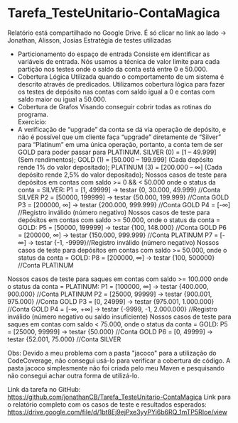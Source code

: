 # Tarefa_TesteUnitario-ContaMagica
Relatório está compartilhado no Google Drive. É só clicar no link ao lado ->
Jonathan, Alisson, Josias
Estratégia de testes utilizadas
- Particionamento do espaço de entrada
  Consiste em identificar as variáveis de entrada.
  Nós usamos a técnica de valor limite para cada partição nos testes onde o saldo da conta está entre 0 e 50.000.
- Cobertura Lógica
  Utilizada quando o comportamento de um sistema é descrito através de predicados.
  Utilizamos cobertura lógica para fazer os testes de depósito nas contas com saldo igual a 0 e contas com saldo maior ou igual a 50.000.
- Cobertura de Grafos
  Visando conseguir cobrir todas as rotinas do programa.  
Exercício:
- A verificação de “upgrade” da conta se dá via operação de depósito, e não é possível que um cliente faça “upgrade” diretamente de “Silver” para “Platinum” em uma única operação, portanto, a conta tem de ser GOLD para poder passar para PLATINUM.
SILVER (0) = [1 – 49.999] (Sem rendimentos);
GOLD (1) = [50.000 – 199.999] (Cada depósito rende 1% do valor depositado);
PLATINUM (3) = [200.000 – ∞] (Cada depósito rende 2,5% do valor depositado);
Nossos casos de teste para depósitos em contas com saldo >= 0 && < 50.000 onde o status da conta = SILVER:
P1 = [1, 49999] -> testar {0, 30.000, 49.999} //Conta SILVER 
P2 = [50000, 199999] -> testar {50.000, 199.999} //Conta GOLD
P3 = [200000, ∞] -> testar {200.000, 999.999} //Conta GOLD
P4 = [-∞] //Registro inválido (número negativo)
Nossos casos de teste para depósitos em contas com saldo >= 50.000, onde o status da conta = GOLD:
P5 = [50000, 199999] -> testar {100, 148.000} //Conta GOLD
P6 = [200000, ∞] -> testar {150.000, 999.999} //Conta PLATINUM
P7 = [-∞] -> testar {-1, -9999}//Registro inválido (número negativo)
Nossos casos de teste para depósitos em contas com saldo >= 50.000, onde o status da conta = GOLD:
P8 = [200000, ∞] -> testar {100, 500000} //Conta PLATINUM

Nossos casos de teste para saques em contas com saldo >= 100.000 onde o status da conta = PLATINUM:
P1 = [100000, ∞] -> testar {400.000, 900.000} //Conta PLATINUM
P2 = [25000, 99999] -> testar {900.001, 975.000} //Conta GOLD
P3 = [0, 24999] -> testar {975.001, 1.000.000} //Conta GOLD
P4 = [-∞, +∞] -> testar {-9999, -1, 2.000.000} //Registro inválido (número negativo ou saldo insuficiente)
Nossos casos de teste para saques em contas com saldo < 75.000, onde o status da conta = GOLD:
P5 = [25000, 99999] -> testar {50.000} //Conta GOLD
P6 = [0, 49999] -> testar {52.001, 75.000} //Conta SILVER

Obs:  Devido a meu problema com a pasta "jacoco" para a utilização do CodeCoverage, não consegui usá-lo para verificar a cobertura de código.
A pasta jacoco simplesmente não foi criada pelo meu Maven e pesquisando não consegui achar outra forma de utilizá-lo.

Link da tarefa no GitHub: https://github.com/jonathanCB/Tarefa_TesteUnitario-ContaMagica
Link para o relatório completo com os casos de teste e resultados esperados: https://drive.google.com/file/d/1bt8Ej9ejPxe3yyPYi6b6RQ_1mTP5RIoe/view
